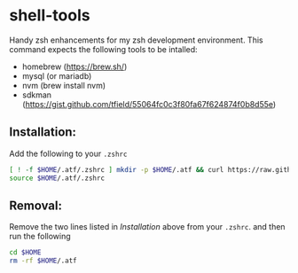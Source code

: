 # shell-tools
Handy zsh enhancements for my zsh development environment.  This command expects the following tools to be intalled:
- homebrew (https://brew.sh/)
- mysql (or mariadb)
- nvm (brew install nvm)
- sdkman (https://gist.github.com/tfield/55064fc0c3f80fa67f624874f0b8d55e)

## Installation:

Add the following to your `.zshrc`

```zsh
[ ! -f $HOME/.atf/.zshrc ] mkdir -p $HOME/.atf && curl https://raw.githubusercontent.com/tfield/shell-tools/main/.zshrc > $HOME/.atf/.zshrc
source $HOME/.atf/.zshrc
```

## Removal:

Remove the two lines listed in _Installation_ above from your `.zshrc`. and then run the following

```zsh
cd $HOME
rm -rf $HOME/.atf
```
